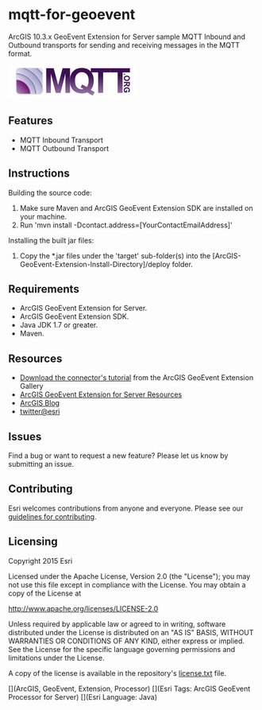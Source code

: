 # mqtt-for-geoevent

ArcGIS 10.3.x GeoEvent Extension for Server sample MQTT Inbound and Outbound transports for sending and receiving messages in the MQTT format.

![App](mqtt-for-geoevent.png?raw=true)

## Features
* MQTT Inbound Transport
* MQTT Outbound Transport

## Instructions

Building the source code:

1. Make sure Maven and ArcGIS GeoEvent Extension SDK are installed on your machine.
2. Run 'mvn install -Dcontact.address=[YourContactEmailAddress]'

Installing the built jar files:

1. Copy the *.jar files under the 'target' sub-folder(s) into the [ArcGIS-GeoEvent-Extension-Install-Directory]/deploy folder.

## Requirements

* ArcGIS GeoEvent Extension for Server.
* ArcGIS GeoEvent Extension SDK.
* Java JDK 1.7 or greater.
* Maven.

## Resources

* [Download the connector's tutorial](http://www.arcgis.com/home/item.html?id=TBD) from the ArcGIS GeoEvent Extension Gallery
* [ArcGIS GeoEvent Extension for Server Resources](http://links.esri.com/geoevent)
* [ArcGIS Blog](http://blogs.esri.com/esri/arcgis/)
* [twitter@esri](http://twitter.com/esri)

## Issues

Find a bug or want to request a new feature?  Please let us know by submitting an issue.

## Contributing

Esri welcomes contributions from anyone and everyone. Please see our [guidelines for contributing](https://github.com/esri/contributing).

## Licensing
Copyright 2015 Esri

Licensed under the Apache License, Version 2.0 (the "License");
you may not use this file except in compliance with the License.
You may obtain a copy of the License at

   http://www.apache.org/licenses/LICENSE-2.0

Unless required by applicable law or agreed to in writing, software
distributed under the License is distributed on an "AS IS" BASIS,
WITHOUT WARRANTIES OR CONDITIONS OF ANY KIND, either express or implied.
See the License for the specific language governing permissions and
limitations under the License.

A copy of the license is available in the repository's [license.txt](license.txt?raw=true) file.

[](ArcGIS, GeoEvent, Extension, Processor)
[](Esri Tags: ArcGIS GeoEvent Processor for Server)
[](Esri Language: Java)
